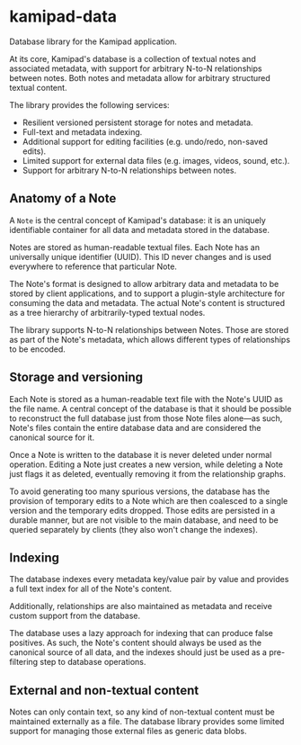 # kamipad-data

Database library for the Kamipad application.

At its core, Kamipad's database is a collection of textual notes and associated
metadata, with support for arbitrary N-to-N relationships between notes. Both
notes and metadata allow for arbitrary structured textual content.

The library provides the following services:

- Resilient versioned persistent storage for notes and metadata.
- Full-text and metadata indexing.
- Additional support for editing facilities (e.g. undo/redo, non-saved edits).
- Limited support for external data files (e.g. images, videos, sound, etc.).
- Support for arbitrary N-to-N relationships between notes.

## Anatomy of a Note

A `Note` is the central concept of Kamipad's database: it is an uniquely
identifiable container for all data and metadata stored in the database.

Notes are stored as human-readable textual files. Each Note has an universally
unique identifier (UUID). This ID never changes and is used everywhere to
reference that particular Note.

The Note's format is designed to allow arbitrary data and metadata to be stored
by client applications, and to support a plugin-style architecture for consuming
the data and metadata. The actual Note's content is structured as a tree
hierarchy of arbitrarily-typed textual nodes.

The library supports N-to-N relationships between Notes. Those are stored as
part of the Note's metadata, which allows different types of relationships to
be encoded.

## Storage and versioning

Each Note is stored as a human-readable text file with the Note's UUID as the
file name. A central concept of the database is that it should be possible to
reconstruct the full database just from those Note files alone—as such, Note's
files contain the entire database data and are considered the canonical source
for it.

Once a Note is written to the database it is never deleted under normal
operation. Editing a Note just creates a new version, while deleting a Note just
flags it as deleted, eventually removing it from the relationship graphs.

To avoid generating too many spurious versions, the database has the provision
of temporary edits to a Note which are then coalesced to a single version and
the temporary edits dropped. Those edits are persisted in a durable manner, but
are not visible to the main database, and need to be queried separately by
clients (they also won't change the indexes).

## Indexing

The database indexes every metadata key/value pair by value and provides a full
text index for all of the Note's content.

Additionally, relationships are also maintained as metadata and receive custom
support from the database.

The database uses a lazy approach for indexing that can produce false positives.
As such, the Note's content should always be used as the canonical source of all
data, and the indexes should just be used as a pre-filtering step to database
operations.


## External and non-textual content

Notes can only contain text, so any kind of non-textual content must be
maintained externally as a file. The database library provides some limited
support for managing those external files as generic data blobs.
